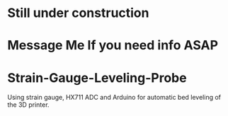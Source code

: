 # Still under construction 
# Message Me If you need info ASAP

# Strain-Gauge-Leveling-Probe
Using strain gauge, HX711 ADC and Arduino for automatic bed leveling of the 3D printer.  
